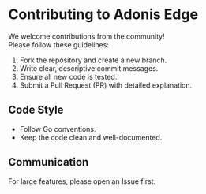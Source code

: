 # Contributing to Adonis Edge

We welcome contributions from the community!  
Please follow these guidelines:
1. Fork the repository and create a new branch.
2. Write clear, descriptive commit messages.
3. Ensure all new code is tested.
4. Submit a Pull Request (PR) with detailed explanation.

## Code Style
- Follow Go conventions.
- Keep the code clean and well-documented.

## Communication
For large features, please open an Issue first.
